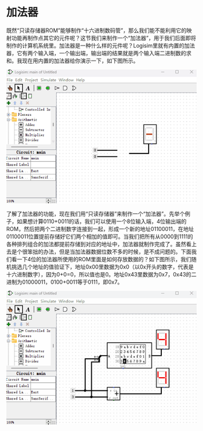 # 加法器

既然“只读存储器ROM”能够制作“十六进制数码管”，那么我们能不能利用它的映射功能再制作点其它的元件呢？这节我们来制作一个“加法器”，用于我们后面即将制作的计算机系统里。加法器是一种什么样的元件呢？Logisim里就有内置的加法器，它有两个输入端，一个输出端，输出端的结果就是两个输入端二进制数的求和。我现在用内置的加法器给你演示一下，如下图所示。

![这里写图片描述](pic/4-12.gif)

了解了加法器的功能，现在我们用“只读存储器”来制作一个“加法器”。先举个例子，如果想计算0110+0011的话，我们可以使用一个8位输入端，4位输出端的ROM，然后把两个二进制数字连接到一起，形成一个新的地址01100011，在地址01100011位置提前存储好它们两个相加的值即可。当我们把所有从0000到1111的各种排列组合的加法都提前存储到对应的地址中，加法器就制作完成了。虽然看上去是个很笨拙的办法，但是当加法器数据位数不多的时候，是不成问题的。下面我们看一下4位的加法器所使用的ROM里面是如何存放数据的？如下图所示，我们随机挑选几个地址的值验证下，地址0x00里数据为0x0（以0x开头的数字，代表是十六进制数字），因为0+0=0，所以值也是0。地址0x43里数据为0x7，0x43的二进制为01000011，0100+0011等于0111，即0x7。

![这里写图片描述](pic/4-13.gif)

